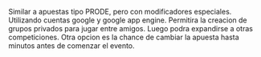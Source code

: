 Similar a apuestas tipo PRODE, pero con modificadores especiales.
Utilizando cuentas google y google app engine.
Permitira la creacion de grupos privados para jugar entre amigos.
Luego podra expandirse a otras competiciones.
Otra opcion es la chance de cambiar la apuesta hasta minutos antes de comenzar el evento.